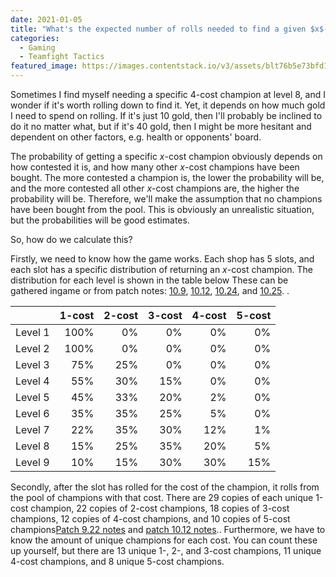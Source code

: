 ```yaml
---
date: 2021-01-05
title: "What's the expected number of rolls needed to find a given $x$-cost champion at level $y$?"
categories:
  - Gaming
  - Teamfight Tactics
featured_image: https://images.contentstack.io/v3/assets/blt76b5e73bfd1451ea/blt5aa79e7028e4be73/5f5bca73806bc7495596e1ba/TFT_Fates_Homepage_Set_Module_Image.jpg
---
```

Sometimes I find myself needing a specific 4-cost champion at level 8, and I wonder if it's worth rolling down to find it. Yet, it depends on how much gold I need to spend on rolling. If it's just 10 gold, then I'll probably be inclined to do it no matter what, but if it's 40 gold, then I might be more hesitant and dependent on other factors, e.g. health or opponents' board.

The probability of getting a specific $x$-cost champion obviously depends on how contested it is, and how many other $x$-cost champions have been bought. The more contested a champion is, the lower the probability will be, and the more contested all other $x$-cost champions are, the higher the probability will be. Therefore, we'll make the assumption that no champions have been bought from the pool. This is obviously an unrealistic situation, but the probabilities will be good estimates.

So, how do we calculate this?

Firstly, we need to know how the game works. Each shop has 5 slots, and each slot has a specific distribution of returning an $x$-cost champion. The distribution for each level is shown in the table below<span class="sidenote-number"></span>
<span class="sidenote">
These can be gathered ingame or from patch notes: [10.9](https://teamfighttactics.leagueoflegends.com/en-gb/news/game-updates/teamfight-tactics-patch-10-9-notes/), [10.12](https://teamfighttactics.leagueoflegends.com/en-gb/news/game-updates/teamfight-tactics-patch-10-12-notes/), [10.24](https://teamfighttactics.leagueoflegends.com/en-gb/news/game-updates/teamfight-tactics-patch-10-24-notes/), and [10.25](https://teamfighttactics.leagueoflegends.com/en-gb/news/game-updates/teamfight-tactics-patch-10-25-notes/).
</span>.

|         | 1-cost | 2-cost | 3-cost | 4-cost | 5-cost |
|:--------|-------:|-------:|-------:|-------:|-------:|
| Level 1 |  100%  |   0%   |   0%   |   0%   |   0%   |
| Level 2 |  100%  |   0%   |   0%   |   0%   |   0%   |
| Level 3 |   75%  |  25%   |   0%   |   0%   |   0%   |
| Level 4 |   55%  |  30%   |  15%   |   0%   |   0%   |
| Level 5 |   45%  |  33%   |  20%   |   2%   |   0%   |
| Level 6 |   35%  |  35%   |  25%   |   5%   |   0%   |
| Level 7 |   22%  |  35%   |  30%   |  12%   |   1%   |
| Level 8 |   15%  |  25%   |  35%   |  20%   |   5%   |
| Level 9 |   10%  |  15%   |  30%   |  30%   |  15%   |

Secondly, after the slot has rolled for the cost of the champion, it rolls from the pool of champions with that cost. There are 29 copies of each unique 1-cost champion, 22 copies of 2-cost champions, 18 copies of 3-cost champions, 12 copies of 4-cost champions, and 10 copies of 5-cost champions<span class="sidenote-number"></span><span class="sidenote">[Patch 9.22 notes](https://teamfighttactics.leagueoflegends.com/en-gb/news/game-updates/teamfight-tactics-patch-9-22-notes/) and [patch 10.12 notes](https://teamfighttactics.leagueoflegends.com/en-gb/news/game-updates/teamfight-tactics-patch-10-12-notes/).</span>. Furthermore, we have to know the amount of unique champions for each cost. You can count these up yourself, but there are 13 unique 1-, 2-, and 3-cost champions, 11 unique 4-cost champions, and 8 unique 5-cost champions.


